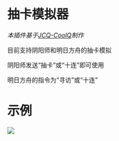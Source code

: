 # 抽卡模拟器
_本插件基于[JCQ-CoolQ](https://gitee.com/meowy/JCQ-CoolQ)制作_

目前支持阴阳师和明日方舟的抽卡模拟

阴阳师发送“抽卡”或“十连”即可使用

明日方舟的指令为“寻访”或“十连”

# 示例

![](https://github.com/Maooookai/YYSEmulator/raw/master/%E6%95%88%E6%9E%9C%E5%9B%BE.png)
